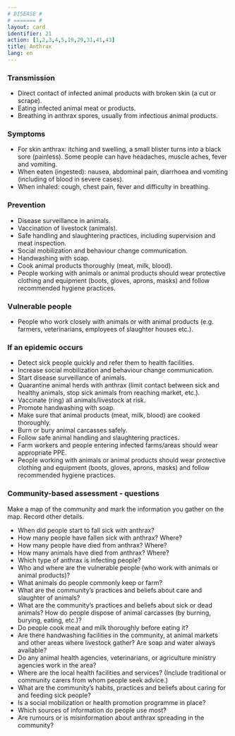 ```yaml
---
# DISEASE #
# ======= #
layout: card
identifier: 21
action: [1,2,3,4,5,19,29,31,41,43]
title: Anthrax
lang: en
---
```


### Transmission

- Direct contact of infected animal products with broken skin (a cut or scrape).
- Eating infected animal meat or products.
- Breathing in anthrax spores, usually from infectious animal products.

### Symptoms

- For skin anthrax: itching and swelling, a small blister turns into a black sore (painless). Some people can have headaches, muscle aches, fever and vomiting.
- When eaten (ingested): nausea, abdominal pain, diarrhoea and vomiting (including of blood in severe cases).
- When inhaled: cough, chest pain, fever and difficulty in breathing.

### Prevention

- Disease surveillance in animals.
- Vaccination of livestock (animals).
- Safe handling and slaughtering practices, including supervision and meat inspection.
- Social mobilization and behaviour change communication.
- Handwashing with soap.
- Cook animal products thoroughly (meat, milk, blood).
- People working with animals or animal products should wear protective clothing and equipment (boots, gloves, aprons, masks) and follow recommended hygiene practices.

### Vulnerable people

- People who work closely with animals or with animal products (e.g. farmers, veterinarians, employees of slaughter houses etc.).

### If an epidemic occurs

- Detect sick people quickly and refer them to health facilities.
- Increase social mobilization and behaviour change communication.
- Start disease surveillance of animals.
- Quarantine animal herds with anthrax (limit contact between sick and healthy animals, stop sick animals from reaching market, etc.).
- Vaccinate (ring) all animals/livestock at risk.
- Promote handwashing with soap.
- Make sure that animal products (meat, milk, blood) are cooked thoroughly.
- Burn or bury animal carcasses safely.
- Follow safe animal handling and slaughtering practices.
- Farm workers and people entering infected farms/areas should wear appropriate PPE.
- People working with animals or animal products should wear protective clothing and equipment (boots, gloves, aprons, masks) and follow recommended hygiene practices.

### Community-based assessment - questions

Make a map of the community and mark the information you gather on the map. Record other details.
- When did people start to fall sick with anthrax?
- How many people have fallen sick with anthrax? Where?
- How many people have died from anthrax? Where?
-	How many animals have died from anthrax? Where?
- Which type of anthrax is infecting people?
- Who and where are the vulnerable people (who work with animals or animal products)?
- What animals do people commonly keep or farm?
- What are the community’s practices and beliefs about care and slaughter of animals?
- What are the community’s practices and beliefs about sick or dead animals? How do people dispose of animal carcasses (by burning, burying, eating, etc.)?
- Do people cook meat and milk thoroughly before eating it?
- Are there handwashing facilities in the community, at animal markets and other areas where livestock gather? Are soap and water always available?
- Do any animal health agencies, veterinarians, or agriculture ministry agencies work in the area?
- Where are the local health facilities and services? (Include traditional or community carers from whom people seek advice.)
- What are the community’s habits, practices and beliefs about caring for and feeding sick people?
- Is a social mobilization or health promotion programme in place?
- Which sources of information do people use most?
- Are rumours or is misinformation about anthrax spreading in the community?
